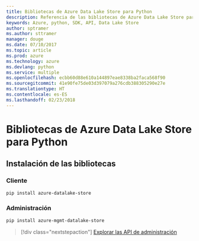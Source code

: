 ```yaml
---
title: Bibliotecas de Azure Data Lake Store para Python
description: Referencia de las bibliotecas de Azure Data Lake Store para Python
keywords: Azure, python, SDK, API, Data Lake Store
author: sptramer
ms.author: sttramer
manager: douge
ms.date: 07/10/2017
ms.topic: article
ms.prod: azure
ms.technology: azure
ms.devlang: python
ms.service: multiple
ms.openlocfilehash: ecbb60d88e610a144897eae8338ba2faca568f90
ms.sourcegitcommit: 41e90fe75de03d397079a276cdb388305290e27e
ms.translationtype: HT
ms.contentlocale: es-ES
ms.lasthandoff: 02/23/2018
---
```

# <a name="azure-data-lake-store-libraries-for-python"></a>Bibliotecas de Azure Data Lake Store para Python

## <a name="install-the-libraries"></a>Instalación de las bibliotecas
### <a name="client"></a>Cliente

```bash
pip install azure-datalake-store
```

### <a name="management"></a>Administración

```bash
pip install azure-mgmt-datalake-store
```
> [!div class="nextstepaction"]
> [Explorar las API de administración](/python/api/overview/azure/datalakestore/management)